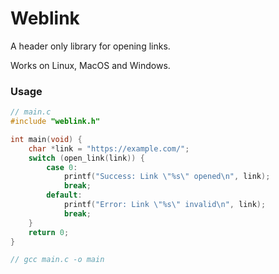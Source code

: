 # Weblink

A header only library for opening links.

Works on Linux, MacOS and Windows.

### Usage
```C
// main.c
#include "weblink.h"

int main(void) {
	char *link = "https://example.com/";
	switch (open_link(link)) {
		case 0:
			printf("Success: Link \"%s\" opened\n", link);
			break;
		default:
			printf("Error: Link \"%s\" invalid\n", link);
			break;
	}
	return 0;
}

// gcc main.c -o main
```
